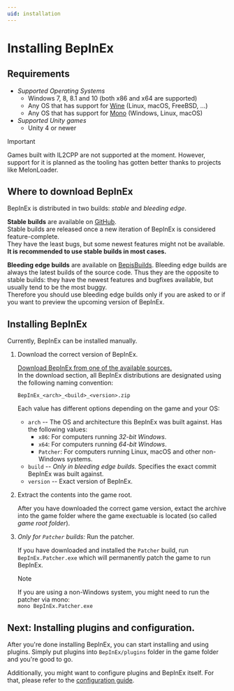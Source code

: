 ```yaml
---
uid: installation
---
```


# Installing BepInEx

## Requirements

* *Supported Operating Systems*
    - Windows 7, 8, 8.1 and 10 (both x86 and x64 are supported)
    - Any OS that has support for [Wine](https://www.winehq.org/) (Linux, macOS, FreeBSD, ...)
    - Any OS that has support for [Mono](https://www.mono-project.com/) (Windows, Linux, macOS)
* *Supported Unity games*
    - Unity 4 or newer

> [!IMPORTANT]
> Games built with IL2CPP are not supported at the moment.
> However, support for it is planned as the tooling has gotten better thanks to projects like MelonLoader.  

## Where to download BepInEx

BepInEx is distributed in two builds: *stable* and *bleeding edge*.

**Stable builds** are available on [GitHub](https://github.com/BepInEx/BepInEx/releases).  
Stable builds are released once a new iteration of BepInEx is considered feature-complete.  
They have the least bugs, but some newest features might not be available.  
**It is recommended to use stable builds in most cases.**

**Bleeding edge builds** are available on [BepisBuilds](https://builds.bepis.io/projects/bepinex_be).
Bleeding edge builds are always the latest builds of the source code. Thus they are the opposite to stable builds: they have the newest features and bugfixes available, but usually tend to be the most buggy.  
Therefore you should use bleeding edge builds only if you are asked to or if you want to preview the upcoming version of BepInEx.


## Installing BepInEx

Currently, BepInEx can be installed manually.

1. Download the correct version of BepInEx.

    [Download BepInEx from one of the available sources.](#where-to-download-bepinex)  
    In the download section, all BepInEx distributions are designated using the following naming convention:  
    
    `BepInEx_<arch>_<build>_<version>.zip`

    Each value has different options depending on the game and your OS:

    * `arch` -- The OS and architecture this BepInEx was built against. Has the following values:
        - `x86`: For computers running *32-bit Windows*.
        - `x64`: For computers running *64-bit Windows*.
        - `Patcher`: For computers running Linux, macOS and other non-Windows systems.
    * `build` -- *Only in bleeding edge builds.* Specifies the exact commit BepInEx was built against.
    * `version` -- Exact version of BepInEx.

2. Extract the contents into the game root.

    After you have downloaded the correct game version, extact the archive into the game folder where the game exectuable is located (so called *game root folder*).

3. *Only for `Patcher` builds:* Run the patcher.

    If you have downloaded and installed the `Patcher` build, run `BepInEx.Patcher.exe` which will permanently patch the game to run BepInEx.

    > [!NOTE]  
    > If you are using a non-Windows system, you might need to run the patcher via mono:  
    > `mono BepInEx.Patcher.exe`

## Next: Installing plugins and configuration.

After you're done installing BepInEx, you can start installing and using plugins. Simply put plugins into `BepInEx/plugins` folder in the game folder and you're good to go.

Additionally, you might want to configure plugins and BepInEx itself. For that, please refer to the [configuration guide](<xref:configuration>).